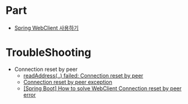 # Part
- [Spring WebClient 사용하기](https://velog.io/@kindtiger95/Spring-WebClient-%EC%82%AC%EC%9A%A9%ED%95%98%EA%B8%B0)

# TroubleShooting
- Connection reset by peer
  - [readAddress(..) failed: Connection reset by peer](https://yamea-guide.tistory.com/entry/orgspringframeworkwebreactivefunctionclientWebClientRequestException-readAddress-failed-Connection-reset-by-peer)
  - [Connection reset by peer exception](https://github.com/reactor/reactor-netty/issues/1774)
  - [[Spring Boot] How to solve WebClient Connection reset by peer error](https://jskim1991.medium.com/spring-boot-how-to-solve-webclient-connection-reset-by-peer-error-b1fa38e4106a)
